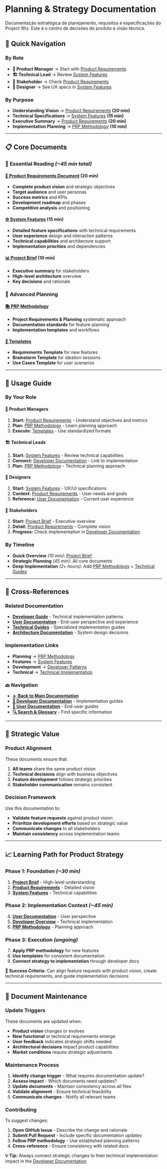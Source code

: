 # Planning & Strategy Documentation

Documentação estratégica de planejamento, requisitos e especificações do Project Wiz. Este é o centro de decisões de produto e visão técnica.

## 🎯 Quick Navigation

### **By Role**

- **👔 Product Manager** → Start with [Product Requirements](./product-requirements.md)
- **🏗️ Technical Lead** → Review [System Features](./system-features.md)
- **💼 Stakeholder** → Check [Product Requirements](./product-requirements.md)
- **📐 Designer** → See UX specs in [System Features](./system-features.md)

### **By Purpose**

- **Understanding Vision** → [Product Requirements](./product-requirements.md) **(20 min)**
- **Technical Specifications** → [System Features](./system-features.md) **(15 min)**
- **Executive Summary** → [Product Requirements](./product-requirements.md) **(20 min)**
- **Implementation Planning** → [PRP Methodology](../prps/README.md) **(10 min)**

---

## 📋 Core Documents

### 🌟 **Essential Reading** _(~45 min total)_

#### **[📄 Product Requirements Document](./product-requirements.md)** **(20 min)**

- **Complete product vision** and strategic objectives
- **Target audience** and user personas
- **Success metrics** and KPIs
- **Development roadmap** and phases
- **Competitive analysis** and positioning

#### **[⚙️ System Features](./system-features.md)** **(15 min)**

- **Detailed feature specifications** with technical requirements
- **User experience** design and interaction patterns
- **Technical capabilities** and architecture support
- **Implementation priorities** and dependencies

#### **[📊 Project Brief](../project-brief.md)** **(10 min)**

- **Executive summary** for stakeholders
- **High-level architecture** overview
- **Key decisions** and rationale

### 🔬 **Advanced Planning**

#### **[📚 PRP Methodology](../prps/README.md)**

- **Project Requirements & Planning** systematic approach
- **Documentation standards** for feature planning
- **Implementation templates** and workflows

#### **[📝 Templates](../templates/)**

- **Requirements Template** for new features
- **Brainstorm Template** for ideation sessions
- **Use Cases Template** for user scenarios

---

## 🎯 Usage Guide

### **By Your Role**

#### **👔 Product Managers**

1. **Start:** [Product Requirements](./product-requirements.md) - Understand objectives and metrics
2. **Plan:** [PRP Methodology](../prps/README.md) - Learn planning approach
3. **Execute:** [Templates](../templates/) - Use standardized formats

#### **🏗️ Technical Leads**

1. **Start:** [System Features](./system-features.md) - Review technical capabilities
2. **Connect:** [Developer Documentation](../developer/) - Link to implementation
3. **Plan:** [PRP Methodology](../prps/README.md) - Technical planning approach

#### **📐 Designers**

1. **Start:** [System Features](./system-features.md) - UX/UI specifications
2. **Context:** [Product Requirements](./product-requirements.md) - User needs and goals
3. **Reference:** [User Documentation](../user/) - Current user experience

#### **💼 Stakeholders**

1. **Start:** [Project Brief](../project-brief.md) - Executive overview
2. **Detail:** [Product Requirements](./product-requirements.md) - Complete vision
3. **Progress:** Check implementation in [Developer Documentation](../developer/)

### **By Timeline**

- **Quick Overview** _(10 min)_: [Project Brief](../project-brief.md)
- **Strategic Planning** _(45 min)_: All core documents
- **Deep Implementation** _(2+ hours)_: Add [PRP Methodology](../prps/) + [Technical Guides](../technical-guides/)

---

## 🔗 Cross-References

### **Related Documentation**

- **[Developer Guide](../developer/README.md)** - Technical implementation patterns
- **[User Documentation](../user/README.md)** - End-user perspective and experience
- **[Technical Guides](../technical-guides/)** - Specialized implementation guides
- **[Architecture Documentation](../developer/architecture/)** - System design decisions

### **Implementation Links**

- **Planning** → [PRP Methodology](../prps/README.md)
- **Features** → [System Features](./system-features.md)
- **Development** → [Developer Patterns](../developer/)
- **Technical** → [Technical Implementation](../technical-guides/)

### 🔙 **Navigation**

- **[← Back to Main Documentation](../README.md)**
- **[📖 Developer Documentation](../developer/README.md)** - Implementation guides
- **[👤 User Documentation](../user/README.md)** - End-user guides
- **[🔍 Search & Glossary](../glossary-and-search.md)** - Find specific information

---

## 🎯 Strategic Value

### **Product Alignment**

These documents ensure that:

1. **All teams** share the same product vision
2. **Technical decisions** align with business objectives
3. **Feature development** follows strategic priorities
4. **Stakeholder communication** remains consistent

### **Decision Framework**

Use this documentation to:

- **Validate feature requests** against product vision
- **Prioritize development efforts** based on strategic value
- **Communicate changes** to all stakeholders
- **Maintain consistency** across implementation teams

---

## 📈 Learning Path for Product Strategy

### **Phase 1: Foundation** _(~30 min)_

1. **[Project Brief](../project-brief.md)** - High-level understanding
2. **[Product Requirements](./product-requirements.md)** - Detailed vision
3. **[System Features](./system-features.md)** - Technical capabilities

### **Phase 2: Implementation Context** _(~45 min)_

4. **[User Documentation](../user/README.md)** - User perspective
5. **[Developer Overview](../developer/README.md)** - Technical implementation
6. **[PRP Methodology](../prps/README.md)** - Planning approach

### **Phase 3: Execution** _(ongoing)_

7. **Apply PRP methodology** for new features
8. **Use templates** for consistent documentation
9. **Connect strategy to implementation** through developer docs

**🎯 Success Criteria:** Can align feature requests with product vision, create technical requirements, and guide implementation decisions

---

## 🔄 Document Maintenance

### **Update Triggers**

These documents are updated when:

- **Product vision** changes or evolves
- **New functional** or technical requirements emerge
- **User feedback** indicates strategic shifts needed
- **Architectural decisions** impact product capabilities
- **Market conditions** require strategic adjustments

### **Maintenance Process**

1. **Identify change trigger** - What requires documentation update?
2. **Assess impact** - Which documents need updates?
3. **Update documents** - Maintain consistency across all files
4. **Validate alignment** - Ensure technical feasibility
5. **Communicate changes** - Notify all relevant teams

### **Contributing**

To suggest changes:

1. **Open GitHub Issue** - Describe the change and rationale
2. **Submit Pull Request** - Include specific documentation updates
3. **Follow PRP methodology** - Use established planning patterns
4. **Cross-reference** - Ensure consistency with related docs

**💡 Tip:** Always connect strategic changes to their technical implementation impact in the [Developer Documentation](../developer/)
